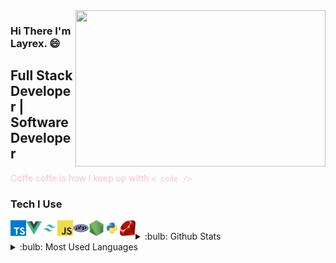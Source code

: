 <img src="https://media4.giphy.com/media/iIqmM5tTjmpOB9mpbn/giphy.gif?cid=ecf05e47da1bqhs8xacdceat8tzwh6ni39hi2h57c7vsygpw&rid=giphy.gif&ct=g" align="right" width="400" height="250">

### Hi There I'm Layrex. :smile:

## Full Stack Developer | Software Developer


<font color="pink">Coffe coffe is how I keep up witth `< code />`</font>


### Tech I Use
<img src="https://raw.githubusercontent.com/github/explore/80688e429a7d4ef2fca1e82350fe8e3517d3494d/topics/typescript/typescript.png" align="left" width="25" height="25">

<img src="https://raw.githubusercontent.com/github/explore/80688e429a7d4ef2fca1e82350fe8e3517d3494d/topics/vue/vue.png" align="left" width="25" height="25">

<img src="https://raw.githubusercontent.com/github/explore/80688e429a7d4ef2fca1e82350fe8e3517d3494d/topics/tailwind/tailwind.png" align="left" width="25" height="25">

<img src="https://raw.githubusercontent.com/github/explore/80688e429a7d4ef2fca1e82350fe8e3517d3494d/topics/javascript/javascript.png" align="left" width="25" height="25">

<img src="https://raw.githubusercontent.com/github/explore/80688e429a7d4ef2fca1e82350fe8e3517d3494d/topics/php/php.png" align="left" width="25" height="25">

<img src="https://raw.githubusercontent.com/github/explore/80688e429a7d4ef2fca1e82350fe8e3517d3494d/topics/nodejs/nodejs.png" align="left" width="25" height="25">

<img src="https://raw.githubusercontent.com/github/explore/80688e429a7d4ef2fca1e82350fe8e3517d3494d/topics/python/python.png" align="left" width="25" height="25">

<img src="https://raw.githubusercontent.com/github/explore/80688e429a7d4ef2fca1e82350fe8e3517d3494d/topics/ruby/ruby.png" align="left" width="25" height="25">

<br />

<details>
  
<br />
<br />

<summary>:bulb: Github Stats</summary>
<img src ="https://github-readme-stats.vercel.app/api?username=layrexs&theme=radical">
</details> 

<details>

<summary>:bulb: Most Used Languages</summary>
<img src ="https://github-readme-stats.vercel.app/api/top-langs/?username=layrexs">
</details> 
